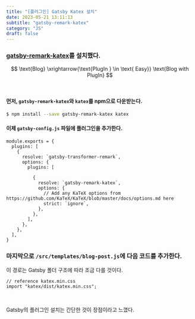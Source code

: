 ```yaml
---
title: "[플러그인] Gatsby Katex 설치"
date: 2023-05-21 13:11:13
subtitle: "gatsby-remark-katex"
category: "JS"
draft: false
---
```


### [gatsby-remark-katex](https://www.gatsbyjs.org/packages/gatsby-remark-katex)를 설치했다.

$$
\text{Blog} \xrightarrow{\text{PlugIn } \in \text{ Easy}} \text{Blog with PlugIn}
$$

<br>

#### 먼저, `gatsby-remark-katex`와 `katex`를 npm으로 다운받는다.

```bash
$ npm install --save gatsby-remark-katex katex
```

#### 이제 `gatsby-config.js` 파일에 플러그인을 추가한다.

```JS
module.exports = {
  plugins: [
    {
      resolve: `gatsby-transformer-remark`,
      options: {
        plugins: [
          
          {
            resolve: `gatsby-remark-katex`,
            options: {
              // Add any KaTeX options from https://github.com/KaTeX/KaTeX/blob/master/docs/options.md here
              strict: `ignore`,
            },
          },
        ],
      },
    },
  ],
}
```

### 마지막으로 `/src/templates/blog-post.js`에 다음 코드를 추가한다.
이 경로는 Gatsby 폴더 구조에 따라 조금 다를 것이다.

```
// reference katex.min.css
import "katex/dist/katex.min.css";
```

<br>

Gatsby의 플러그인 설치는 간단한 것이 장점이라고 느꼈다. 

